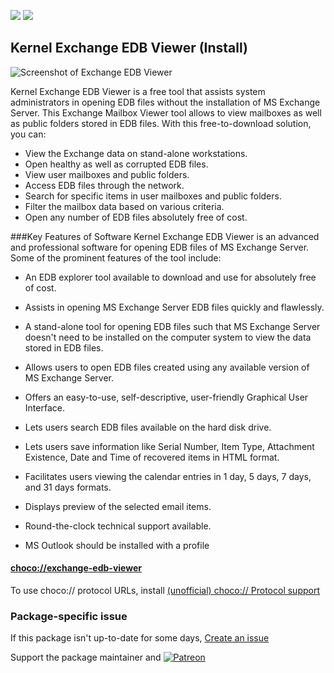 [![](https://img.shields.io/chocolatey/v/exchange-edb-viewer?color=green&label=exchange-edb-viewer)](https://chocolatey.org/packages/exchange-edb-viewer) [![](https://img.shields.io/chocolatey/dt/exchange-edb-viewer)](https://chocolatey.org/packages/exchange-edb-viewer)

## Kernel Exchange EDB Viewer (Install)

![Screenshot of Exchange EDB Viewer](http://www.nucleustechnologies.com/ntimages/FreeTools/ExchangeEDBViewer.png)

Kernel Exchange EDB Viewer is a free tool that assists system administrators in opening EDB files without the installation of MS Exchange Server. This Exchange Mailbox Viewer tool allows to view mailboxes as well as public folders stored in EDB files. With this free-to-download solution, you can:

* View the Exchange data on stand-alone workstations.
* Open healthy as well as corrupted EDB files.
* View user mailboxes and public folders.
* Access EDB files through the network.
* Search for specific items in user mailboxes and public folders.
* Filter the mailbox data based on various criteria.
* Open any number of EDB files absolutely free of cost.	

###Key Features of Software
Kernel Exchange EDB Viewer is an advanced and professional software for opening EDB files of MS Exchange Server. Some of the prominent features of the tool include:

* An EDB explorer tool available to download and use for absolutely free of cost.
* Assists in opening MS Exchange Server EDB files quickly and flawlessly.
* A stand-alone tool for opening EDB files such that MS Exchange Server doesn't need to be installed on the computer system to view the data stored in EDB files.
* Allows users to open EDB files created using any available version of MS Exchange Server.
* Offers an easy-to-use, self-descriptive, user-friendly Graphical User Interface.
* Lets users search EDB files available on the hard disk drive.
* Lets users save information like Serial Number, Item Type, Attachment Existence, Date and Time of recovered items in HTML format.
* Facilitates users viewing the calendar entries in 1 day, 5 days, 7 days, and 31 days formats.
* Displays preview of the selected email items.
* Round-the-clock technical support available.

* MS Outlook should be installed with a profile

#### [choco://exchange-edb-viewer](choco://exchange-edb-viewer)
To use choco:// protocol URLs, install [(unofficial) choco:// Protocol support ](https://chocolatey.org/packages/choco-protocol-support)

### Package-specific issue
If this package isn't up-to-date for some days, [Create an issue](https://github.com/tunisiano187/Chocolatey-packages/issues/new/choose)

Support the package maintainer and [![Patreon](https://cdn.jsdelivr.net/gh/tunisiano187/Chocolatey-packages@d15c4e19c709e7148588d4523ffc6dd3cd3c7e5e/icons/patreon.png)](https://www.patreon.com/bePatron?u=39585820)
